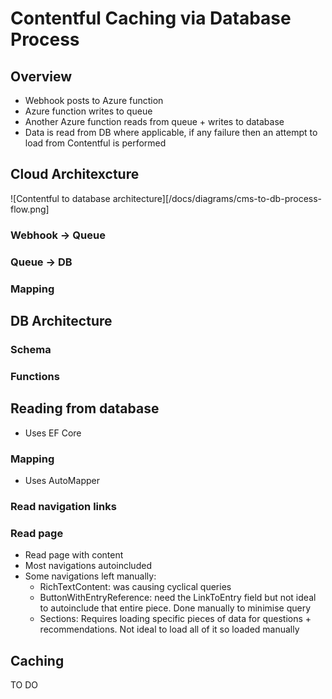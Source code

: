 #  Contentful Caching via Database Process

## Overview

- Webhook posts to Azure function
- Azure function writes to queue
- Another Azure function reads from queue + writes to database
- Data is read from DB where applicable, if any failure then an attempt to load from Contentful is performed

## Cloud Architexcture

![Contentful to database architecture][/docs/diagrams/cms-to-db-process-flow.png]

### Webhook -> Queue

### Queue -> DB

### Mapping

## DB Architecture

### Schema

### Functions

## Reading from database

- Uses EF Core

### Mapping

- Uses AutoMapper

### Read navigation links

### Read page

- Read page with content
- Most navigations autoincluded
- Some navigations left manually:
  - RichTextContent: was causing cyclical queries
  - ButtonWithEntryReference: need the LinkToEntry field but not ideal to autoinclude that entire piece. Done manually to minimise query
  - Sections: Requires loading specific pieces of data for questions + recommendations. Not ideal to load all of it so loaded manually

## Caching

TO DO